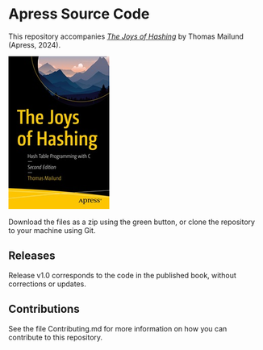 # Apress Source Code

This repository accompanies [*The Joys of Hashing*](https://link.springer.com/book/10.1007/979-8-8688-0826-5) by Thomas Mailund (Apress, 2024).

[comment]: #cover
![Cover image](979-8-8688-0825-8.jpg)

Download the files as a zip using the green button, or clone the repository to your machine using Git.

## Releases

Release v1.0 corresponds to the code in the published book, without corrections or updates.

## Contributions

See the file Contributing.md for more information on how you can contribute to this repository.
